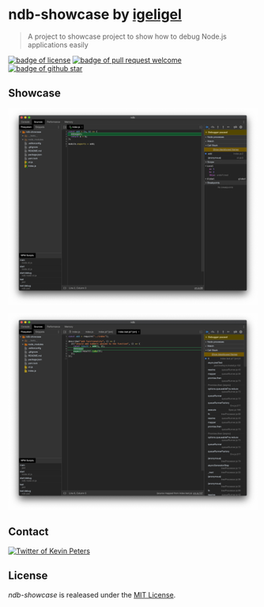 # ndb-showcase by <a href="https://github.com/igeligel">igeligel</a>

> A project to showcase project to show how to debug Node.js applications easily

<a href="./License.md"><img src="https://img.shields.io/github/license/igeligel/ndb-showcase.svg" alt="badge of license" /></a>
<a href="https://github.com/igeligel/ndb-showcase/pulls"><img src="https://img.shields.io/badge/PR-welcome-green.svg" alt="badge of pull request welcome" /></a>
<a href="https://github.com/igeligel/ndb-showcase/stargazers"><img src="https://img.shields.io/github/stars/igeligel/ndb-showcase.svg?style=social&label=Stars" alt="badge of github star" /></a>

## Showcase

![](./docs/application-debug.png)

![](./docs/test-debug.png)

## Contact

<a href="https://twitter.com/kevinpeters_"><img src="https://img.shields.io/badge/Contact-Twitter-1da1f2.svg" alt="Twitter of Kevin Peters"></a>

## License

_ndb-showcase_ is realeased under the
[MIT License](/License.md).
